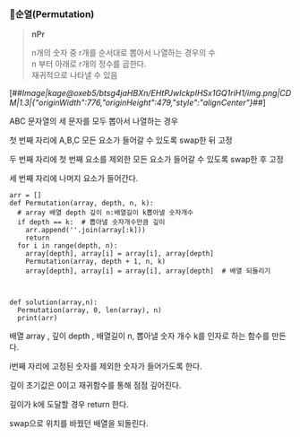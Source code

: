 ### **📝순열(Permutation)**

> **nPr**  
>   
> n개의 숫자 중 r개를 순서대로 뽑아서 나열하는 경우의 수  
> n 부터 아래로 r개의 정수를 곱한다.  
> 재귀적으로 나타낼 수 있음

[##_Image|kage@oxeb5/btsg4jaHBXn/EHtPJwIckpIHSx1GQ1riH1/img.png|CDM|1.3|{"originWidth":776,"originHeight":479,"style":"alignCenter"}_##]

ABC 문자열의 세 문자를 모두 뽑아서 나열하는 경우

첫 번째 자리에 A,B,C 모든 요소가 들어갈 수 있도록 swap한 뒤 고정

두 번째 자리에 첫 번째 요소를 제외한 모든 요소가 들어갈 수 있도록 swap한 후 고정

세 번째 자리에 나머지 요소가 들어간다.

```
arr = []
def Permutation(array, depth, n, k):
  # array 배열 depth 깊이 n:배열길이 k뽑아낼 숫자개수
  if depth == k:  # 뽑아낼 숫자개수만큼 깊이
    arr.append(''.join(array[:k]))
    return
  for i in range(depth, n):
    array[depth], array[i] = array[i], array[depth]
    Permutation(array, depth + 1, n, k)
    array[depth], array[i] = array[i], array[depth]  # 배열 되돌리기



def solution(array,n):
  Permutation(array, 0, len(array), n)
  print(arr)
```

배열 array , 깊이 depth , 배열길이 n, 뽑아낼 숫자 개수 k를 인자로 하는 함수를 만든다.

i번째 자리에 고정된 숫자를 제외한 숫자가 들어가도록 한다.

깊이 초기값은 0이고 재귀함수를 통해 점점 깊어진다.

깊이가 k에 도달할 경우 return 한다.

swap으로 위치를 바꿨던 배열을 되돌린다.

